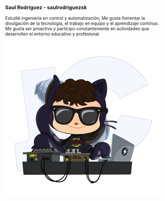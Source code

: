 ### Saul Rodríguez - saulrodriguezsk

Estudié ingeniería en control y automatización, Me gusta fomentar la divulgación de la tecnología, el trabajo en equipo y el aprendizaje continuo. 
Me gusta ser proactivo y participo constantemente en actividades que desarrollen el entorno educativo y profesional.

![alt text](image-1.png)